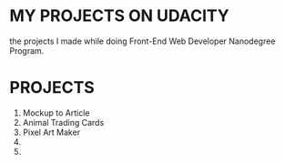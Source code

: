 # MY PROJECTS ON UDACITY

the projects I made while doing Front-End Web Developer Nanodegree Program.

# PROJECTS

1. Mockup to Article
2. Animal Trading Cards
3. Pixel Art Maker
4. 
5.
